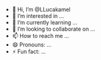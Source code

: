 - 👋 Hi, I’m @LLucakamel
- 👀 I’m interested in ...
- 🌱 I’m currently learning ...
- 💞️ I’m looking to collaborate on ...
- 📫 How to reach me ...
- 😄 Pronouns: ...
- ⚡ Fun fact: ...

<!---
LLucakamel/LLucakamel is a ✨ special ✨ repository because its `README.md` (this file) appears on your GitHub profile.
You can click the Preview link to take a look at your changes.
--->
